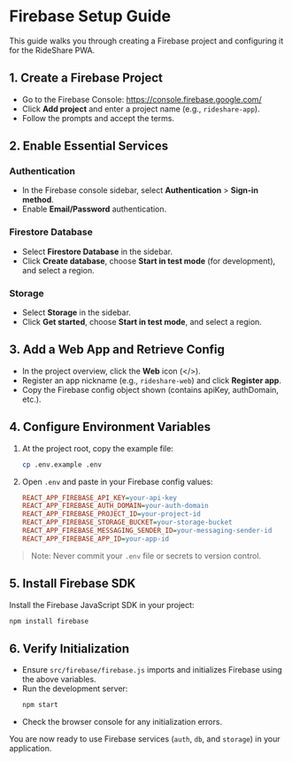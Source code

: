 # Firebase Setup Guide

This guide walks you through creating a Firebase project and configuring it for the RideShare PWA.

## 1. Create a Firebase Project

- Go to the Firebase Console: https://console.firebase.google.com/
- Click **Add project** and enter a project name (e.g., `rideshare-app`).
- Follow the prompts and accept the terms.

## 2. Enable Essential Services

### Authentication
- In the Firebase console sidebar, select **Authentication** > **Sign-in method**.
- Enable **Email/Password** authentication.

### Firestore Database
- Select **Firestore Database** in the sidebar.
- Click **Create database**, choose **Start in test mode** (for development), and select a region.

### Storage
- Select **Storage** in the sidebar.
- Click **Get started**, choose **Start in test mode**, and select a region.

## 3. Add a Web App and Retrieve Config

- In the project overview, click the **Web** icon (</>).  
- Register an app nickname (e.g., `rideshare-web`) and click **Register app**.  
- Copy the Firebase config object shown (contains apiKey, authDomain, etc.).

## 4. Configure Environment Variables

1. At the project root, copy the example file:  
   ```bash
   cp .env.example .env
   ```
2. Open `.env` and paste in your Firebase config values:
   ```ini
   REACT_APP_FIREBASE_API_KEY=your-api-key
   REACT_APP_FIREBASE_AUTH_DOMAIN=your-auth-domain
   REACT_APP_FIREBASE_PROJECT_ID=your-project-id
   REACT_APP_FIREBASE_STORAGE_BUCKET=your-storage-bucket
   REACT_APP_FIREBASE_MESSAGING_SENDER_ID=your-messaging-sender-id
   REACT_APP_FIREBASE_APP_ID=your-app-id
   ```

> Note: Never commit your `.env` file or secrets to version control.

## 5. Install Firebase SDK

Install the Firebase JavaScript SDK in your project:
```bash
npm install firebase
```

## 6. Verify Initialization

- Ensure `src/firebase/firebase.js` imports and initializes Firebase using the above variables.  
- Run the development server:
  ```bash
  npm start
  ```
- Check the browser console for any initialization errors.

You are now ready to use Firebase services (`auth`, `db`, and `storage`) in your application.